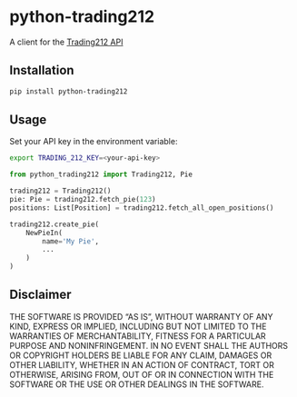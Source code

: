 # python-trading212

A client for the [Trading212 API](https://t212public-api-docs.redoc.ly/)

## Installation

```bash
pip install python-trading212
```

## Usage

Set your API key in the environment variable:
```bash
export TRADING_212_KEY=<your-api-key>
```

```python
from python_trading212 import Trading212, Pie

trading212 = Trading212()
pie: Pie = trading212.fetch_pie(123)
positions: List[Position] = trading212.fetch_all_open_positions()

trading212.create_pie(
    NewPieIn(
        name='My Pie',
        ...
    )
)

```

## Disclaimer

THE SOFTWARE IS PROVIDED “AS IS”, WITHOUT WARRANTY OF ANY KIND, EXPRESS OR IMPLIED, INCLUDING BUT NOT LIMITED TO THE WARRANTIES OF MERCHANTABILITY, FITNESS FOR A PARTICULAR PURPOSE AND NONINFRINGEMENT. IN NO EVENT SHALL THE AUTHORS OR COPYRIGHT HOLDERS BE LIABLE FOR ANY CLAIM, DAMAGES OR OTHER LIABILITY, WHETHER IN AN ACTION OF CONTRACT, TORT OR OTHERWISE, ARISING FROM, OUT OF OR IN CONNECTION WITH THE SOFTWARE OR THE USE OR OTHER DEALINGS IN THE SOFTWARE.
